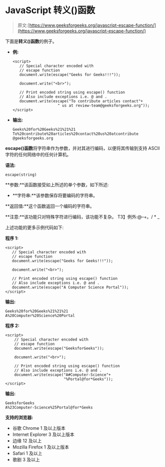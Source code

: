 # JavaScript 转义()函数

> 原文:[https://www.geeksforgeeks.org/javascript-escape-function/](https://www.geeksforgeeks.org/javascript-escape-function/)

下面是**转义()函数**的例子。

*   **例:**

    ```
    <script>
       // Special character encoded with
       // escape function
       document.write(escape("Geeks for Geeks!!!"));

       document.write("<br>");

       // Print encoded string using escape() function
       // Also include exceptions i.e. @ and .
       document.write(escape("To contribute articles contact"+
                        " us at review-team@geeksforgeeks.org"));
    </script>                    
    ```

*   **输出:**

    ```
    Geeks%20for%20Geeks%21%21%21
    To%20contribute%20articles%20contact%20us%20atcontribute
    @geeksforgeeks.org 
    ```

**escape()函数**将字符串作为参数，并对其进行编码，以便将其传输到支持 ASCII 字符的任何网络中的任何计算机。

**语法:**

```
escape(string)
```

**参数:**该函数接受如上所述的单个参数，如下所述:

*   **字符串:**该参数保存将要编码的字符串。

**返回值:**这个函数返回一个编码的字符串。

**注意:**该功能只对特殊字符进行编码，该功能不复杂。
T3】例外:@–+。/ * _

上述功能的更多示例代码如下:

**程序 1:**

```
<script>
   // Special character encoded with
   // escape function
   document.write(escape("Geeks for Geeks!!!"));

   document.write("<br>");

   // Print encoded string using escape() function
   // Also include exceptions i.e. @ and .
   document.write(escape("A Computer Science Portal"));
</script>                    
```

**输出:**

```
Geeks%20for%20Geeks%21%21%21
A%20Computer%20Science%20Portal
```

**程序 2:**

```
<script>
    // Special character encoded with
    // escape function
    document.write(escape("GeeksforGeeks"));

    document.write("<br>");

    // Print encoded string using escape() function
    // Also include exceptions i.e. @ and .
    document.write(escape("A#Computer-Science"+
                          "%Portal@for*Geeks"));
</script>                  
```

**输出:**

```
GeeksforGeeks
A%23Computer-Science%25Portal@for*Geeks
```

**支持的浏览器:**

*   谷歌 Chrome 1 及以上版本
*   Internet Explorer 3 及以上版本
*   边缘 12 及以上
*   Mozilla Firefox 1 及以上版本
*   Safari 1 及以上
*   歌剧 3 及以上